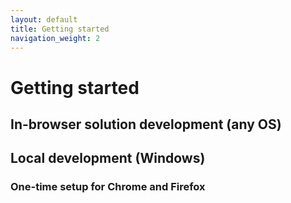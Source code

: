 ```yaml
---
layout: default
title: Getting started
navigation_weight: 2
---
```

# Getting started

## In-browser solution development (any OS)

## Local development (Windows)
### One-time setup for Chrome and Firefox
